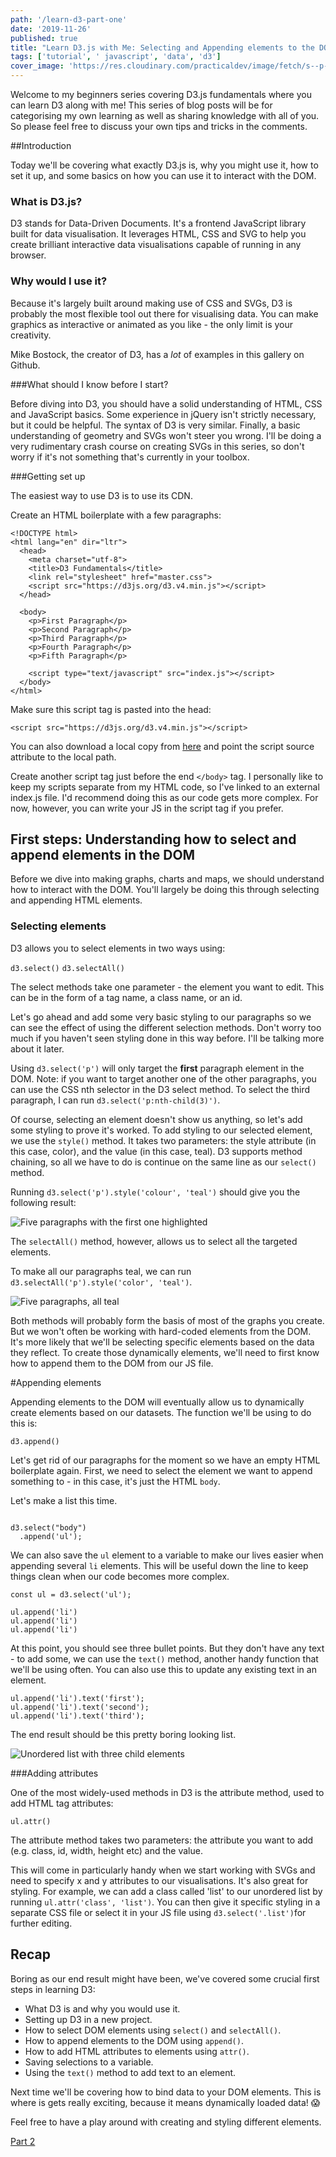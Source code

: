 ```yaml
---
path: '/learn-d3-part-one'
date: '2019-11-26'
published: true
title: "Learn D3.js with Me: Selecting and Appending elements to the DOM (Post #1)."
tags: ['tutorial', ' javascript', 'data', 'd3']
cover_image: 'https://res.cloudinary.com/practicaldev/image/fetch/s--p-U2uOal--/c_imagga_scale,f_auto,fl_progressive,h_420,q_auto,w_1000/https://thepracticaldev.s3.amazonaws.com/i/jgglq5zh4ypwq9k1jhv9.jpg'
---
```



Welcome to my beginners series covering D3.js fundamentals where you can learn D3 along with me! This series of blog posts will be for categorising my own learning as well as sharing knowledge with all of you. So please feel free to discuss your own tips and tricks in the comments.

##Introduction

Today we'll be covering what exactly D3.js is, why you might use it, how to set it up, and some basics on how you can use it to interact with the DOM. 

### What is D3.js? 

D3 stands for Data-Driven Documents. It's a frontend JavaScript library built for data visualisation. It leverages HTML, CSS and SVG to help you create brilliant interactive data visualisations capable of running in any browser.

### Why would I use it?

Because it's largely built around making use of CSS and SVGs, D3 is probably the most flexible tool out there for visualising data. You can make graphics as interactive or animated as you like - the only limit is your creativity. 

Mike Bostock, the creator of D3, has a *lot* of examples in this gallery on Github. 

###What should I know before I start? 

Before diving into D3, you should have a solid understanding of HTML, CSS and JavaScript basics. Some experience in jQuery isn't strictly necessary, but it could be helpful. The syntax of D3 is very similar. Finally, a basic understanding of geometry and SVGs won't steer you wrong. I'll be doing a very rudimentary crash course on creating SVGs in this series, so don't worry if it's not something that's currently in your toolbox. 

###Getting set up

The easiest way to use D3 is to use its CDN. 

Create an HTML boilerplate with a few paragraphs: 

```
<!DOCTYPE html>
<html lang="en" dir="ltr">
  <head>
    <meta charset="utf-8">
    <title>D3 Fundamentals</title>
    <link rel="stylesheet" href="master.css">
    <script src="https://d3js.org/d3.v4.min.js"></script>
  </head>

  <body>
    <p>First Paragraph</p>
    <p>Second Paragraph</p>
    <p>Third Paragraph</p>
    <p>Fourth Paragraph</p>
    <p>Fifth Paragraph</p>

    <script type="text/javascript" src="index.js"></script>
  </body>
</html>
```

Make sure this script tag is pasted into the head: 

`<script src="https://d3js.org/d3.v4.min.js"></script>`

You can also download a local copy from [here](https://d3js.org) and point the script source attribute to the local path. 

Create another script tag just before the end `</body>` tag. I personally like to keep my scripts separate from my HTML code, so I've linked to an external index.js file. I'd recommend doing this as our code gets more complex. For now, however, you can write your JS in the script tag if you prefer.

## First steps: Understanding how to select and append elements in the DOM

Before we dive into making graphs, charts and maps, we should understand how to interact with the DOM. You'll largely be doing this through selecting and appending HTML elements. 

### Selecting elements

D3 allows you to select elements in two ways using: 

`d3.select()`
`d3.selectAll()`

The select methods take one parameter - the element you want to edit. This can be in the form of a tag name, a class name, or an id. 

Let's go ahead and add some very basic styling to our paragraphs so we can see the effect of using the different selection methods. Don't worry too much if you haven't seen styling done in this way before. I'll be talking more about it later.

Using `d3.select('p')` will only target the **first** paragraph element in the DOM. Note: if you want to target another one of the other paragraphs, you can use the CSS nth selector in the D3 select method. To select the third paragraph, I can run `d3.select('p:nth-child(3)')`. 

Of course, selecting an element doesn't show us anything, so let's add some styling to prove it's worked. To add styling to our selected element, we use the `style()` method. It takes two parameters: the style attribute (in this case, color), and the value (in this case, teal). D3 supports method chaining, so all we have to do is continue on the same line as our `select()` method.

Running `d3.select('p').style('colour', 'teal')` should give you the following result:

![Five paragraphs with the first one highlighted](https://thepracticaldev.s3.amazonaws.com/i/yas38gxanczq0zxwku15.png)

The `selectAll()` method, however, allows us to select all the targeted elements. 

To make all our paragraphs teal, we can run `d3.selectAll('p').style('color', 'teal')`. 

![Five paragraphs, all teal](https://thepracticaldev.s3.amazonaws.com/i/5m6u8f8gr7isxmmlya06.png)

Both methods will probably form the basis of most of the graphs you create. But we won't often be working with hard-coded elements from the DOM. It's more likely that we'll be selecting specific elements based on the data they reflect. To create those dynamically elements, we'll need to first know how to append them to the DOM from our JS file.

#Appending elements

Appending elements to the DOM will eventually allow us to dynamically create elements based on our datasets. The function we'll be using to do this is:

`d3.append()`

Let's get rid of our paragraphs for the moment so we have an empty HTML boilerplate again. First, we need to select the element we want to append something to - in this case, it's just the HTML `body`. 

Let's make a list this time. 

```

d3.select("body")
  .append('ul');

```
We can also save the `ul` element to a variable to make our lives easier when appending several `li` elements. This will be useful down the line to keep things clean when our code becomes more complex.

```
const ul = d3.select('ul');

ul.append('li')
ul.append('li')
ul.append('li')

```

At this point, you should see three bullet points. But they don't have any text - to add some, we can use the `text()` method, another handy function that we'll be using often. You can also use this to update any existing text in an element.

```
ul.append('li').text('first');
ul.append('li').text('second');
ul.append('li').text('third');

```

The end result should be this pretty boring looking list. 

![Unordered list with three child elements](https://thepracticaldev.s3.amazonaws.com/i/9rh46sn57t31894ymi0r.png)

###Adding attributes

One of the most widely-used methods in D3 is the attribute method, used to add HTML tag attributes:

`ul.attr()`

The attribute method takes two parameters: the attribute you want to add (e.g. class, id, width, height etc) and the value. 

This will come in particularly handy when we start working with SVGs and need to specify x and y attributes to our visualisations. It's also great for styling. For example, we can add a class called 'list' to our unordered list by running `ul.attr('class', 'list')`. You can then give it specific styling in a separate CSS file or select it in your JS file using `d3.select('.list')`for further editing.

## Recap

Boring as our end result might have been, we've covered some crucial first steps in learning D3: 
- What D3 is and why you would use it.
- Setting up D3 in a new project.
- How to select DOM elements using `select()` and `selectAll()`.
- How to append elements to the DOM using `append()`. 
- How to add HTML attributes to elements using `attr()`.
- Saving selections to a variable.
- Using the `text()` method to add text to an element. 

Next time we'll be covering how to bind data to your DOM elements. This is where is gets really exciting, because it means dynamically loaded data! 😱

Feel free to have a play around with creating and styling different elements.  

[Part 2](https://dev.to/ellen_dev/learn-d3-js-with-me-bind-data-to-dom-selections-post-2-3ji8)